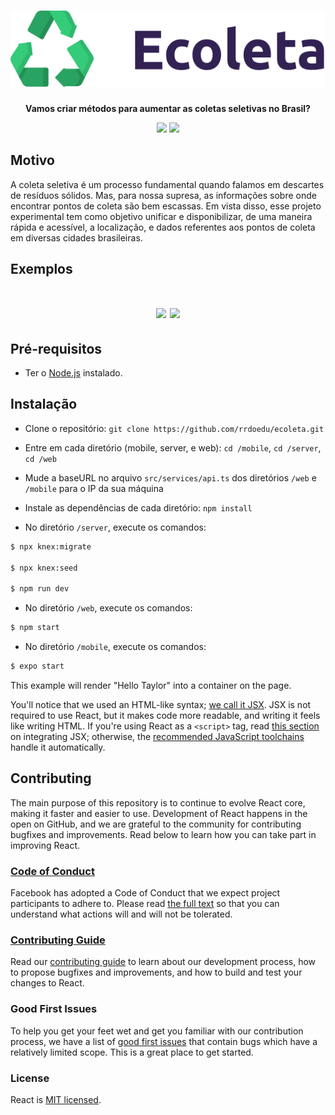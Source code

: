 <h1 align="center"><img src=".github/ecoletaLogo.png"></h1>

<div align="center">
  <p>
    <strong>Vamos criar métodos para aumentar as coletas seletivas no Brasil?</strong>
  </p>
</div>

<div align="center">
  <img src="https://img.shields.io/badge/license-MIT-blue.svg">
  <img src="https://img.shields.io/npm/v/react.svg?style=flat">
</div>

## Motivo

A coleta seletiva é um processo fundamental quando falamos em descartes de resíduos sólidos. Mas, para nossa supresa, as informações sobre onde encontrar pontos de coleta são bem escassas. Em vista disso, esse projeto experimental tem como objetivo unificar e disponibilizar, de uma maneira rápida e acessível, a localização, e dados referentes aos pontos de coleta em diversas cidades brasileiras.

## Exemplos

<h1 align="center">
    <img src=".github/webGif.gif" />
    <img src=".github/webGif.gif" />
</h1>

## Pré-requisitos

- Ter o [Node.js](https://nodejs.org/en/) instalado.

## Instalação

- Clone o repositório: `git clone https://github.com/rrdoedu/ecoleta.git`

- Entre em cada diretório (mobile, server, e web): `cd /mobile`, `cd /server`, `cd /web`

- Mude a baseURL no arquivo `src/services/api.ts` dos diretórios `/web` e `/mobile` para o IP da sua máquina

- Instale as dependências de cada diretório: `npm install`

- No diretório `/server`, execute os comandos:

```bash
$ npx knex:migrate

$ npx knex:seed

$ npm run dev
```
- No diretório `/web`, execute os comandos:

```bash
$ npm start
```

- No diretório `/mobile`, execute os comandos:
```bash
$ expo start
```


This example will render "Hello Taylor" into a container on the page.

You'll notice that we used an HTML-like syntax; [we call it JSX](https://reactjs.org/docs/introducing-jsx.html). JSX is not required to use React, but it makes code more readable, and writing it feels like writing HTML. If you're using React as a `<script>` tag, read [this section](https://reactjs.org/docs/add-react-to-a-website.html#optional-try-react-with-jsx) on integrating JSX; otherwise, the [recommended JavaScript toolchains](https://reactjs.org/docs/create-a-new-react-app.html) handle it automatically.

## Contributing

The main purpose of this repository is to continue to evolve React core, making it faster and easier to use. Development of React happens in the open on GitHub, and we are grateful to the community for contributing bugfixes and improvements. Read below to learn how you can take part in improving React.

### [Code of Conduct](https://code.fb.com/codeofconduct)

Facebook has adopted a Code of Conduct that we expect project participants to adhere to. Please read [the full text](https://code.fb.com/codeofconduct) so that you can understand what actions will and will not be tolerated.

### [Contributing Guide](https://reactjs.org/contributing/how-to-contribute.html)

Read our [contributing guide](https://reactjs.org/contributing/how-to-contribute.html) to learn about our development process, how to propose bugfixes and improvements, and how to build and test your changes to React.

### Good First Issues

To help you get your feet wet and get you familiar with our contribution process, we have a list of [good first issues](https://github.com/facebook/react/labels/good%20first%20issue) that contain bugs which have a relatively limited scope. This is a great place to get started.

### License

React is [MIT licensed](./LICENSE).